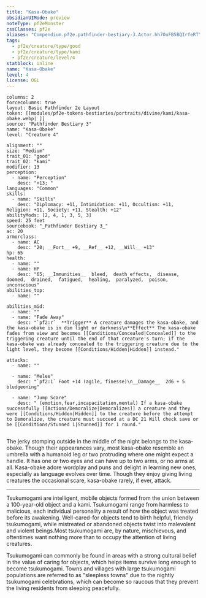 ```yaml
---
title: "Kasa-Obake"
obsidianUIMode: preview
noteType: pf2eMonster
cssClasses: pf2e
aliases: "Compendium.pf2e.pathfinder-bestiary-3.Actor.hh7OuFB5BQIrfeRT" 
tags:
  - pf2e/creature/type/good
  - pf2e/creature/type/kami
  - pf2e/creature/level/4
statblock: inline
name: "Kasa-Obake"
level: 4
license: OGL
---
```


```statblock
columns: 2
forcecolumns: true
layout: Basic Pathfinder 2e Layout
token: [[modules/pf2e-tokens-bestiaries/portraits/divine/kami/kasa-obake.webp| ]]
source: "Pathfinder Bestiary 3"
name: "Kasa-Obake"
level: "Creature 4"

alignment: ""
size: "Medium"
trait_01: "good"
trait_02: "kami"
modifier: 13
perception:
  - name: "Perception"
    desc: "+13; "
languages: "Common"
skills:
  - name: "Skills"
    desc: "Diplomacy: +11, Intimidation: +11, Occultism: +11, Religion: +11, Society: +11, Stealth: +12"
abilityMods: [2, 4, 1, 3, 5, 3]
speed: 25 feet
sourcebook: "_Pathfinder Bestiary 3_"
ac: 20
armorclass:
  - name: AC
    desc: "20; __Fort__ +9, __Ref__ +12, __Will__ +13"
hp: 65
health:
  - name: ""
  - name: HP
    desc: "65; __Immunities__  bleed,  death effects,  disease,  doomed,  drained,  fatigued,  healing,  paralyzed,  poison,  unconscious"
abilities_top:
  - name: ""

abilities_mid:
  - name: ""
  - name: "Fade Away"
    desc: "`pf2:r`  **Trigger** A creature damages the kasa-obake, and the kasa-obake is in dim light or darkness\n**Effect** The kasa-obake fades from view and becomes [[Conditions/Concealed|Concealed]] to the triggering creature until the end of that creature's turn; if the kasa-obake was already concealed to the triggering creature due to the light level, they become [[Conditions/Hidden|Hidden]] instead."

attacks:
  - name: ""

  - name: "Melee"
    desc: "`pf2:1` Foot +14 (agile, finesse)\n__Damage__  2d6 + 5 bludgeoning"

  - name: "Jump Scare"
    desc: " (emotion,fear,incapacitation,mental) If a kasa-obake successfully [[Actions/Demoralize|Demoralizes]] a creature and they were [[Conditions/Hidden|Hidden]] to the creature before the attempt to Demoralize, the creature must succeed at a DC 21 Will check save or be [[Conditions/Stunned 1|Stunned]] for 1 round."
 
```



The jerky stomping outside in the middle of the night belongs to the kasa-obake. Though their appearances vary, most kasa-obake resemble an umbrella with a humanoid leg or two protruding where one might expect a handle. It has one or two eyes and can have up to two arms, or no arms at all. Kasa-obake adore wordplay and puns and delight in learning new ones, especially as language evolves over time. Though they enjoy giving living creatures the occasional scare, kasa-obake rarely, if ever, attack.

* * *

Tsukumogami are intelligent, mobile objects formed from the union between a 100-year-old object and a kami. Tsukumogami range from harmless to malicious, each individual personality a result of how the object was treated before its awakening. Well-cared-for objects tend to birth helpful, friendly tsukumogami, while mistreated or abandoned objects twist into malevolent and violent beings.Most tsukumogami are, by nature, mischievous, and oftentimes want nothing more than to occupy the attention of living creatures.

Tsukumogami can commonly be found in areas with a strong cultural belief in the value of caring for objects, which helps items survive long enough to become tsukumogami. Towns and villages with large tsukumogami populations are referred to as "sleepless towns" due to the nightly tsukumogami celebrations, which can become so raucous that they prevent the living residents from sleeping peacefully.
